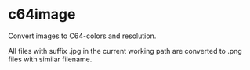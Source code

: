 # c64image
Convert images to C64-colors and resolution.

All files with suffix .jpg in the current working path are converted to .png files with similar filename.
